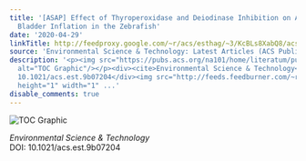 ```yaml
---
title: '[ASAP] Effect of Thyroperoxidase and Deiodinase Inhibition on Anterior Swim
  Bladder Inflation in the Zebrafish'
date: '2020-04-29'
linkTitle: http://feedproxy.google.com/~r/acs/esthag/~3/KcBLs8XabQ8/acs.est.9b07204
source: 'Environmental Science & Technology: Latest Articles (ACS Publications)'
description: '<p><img src="https://pubs.acs.org/na101/home/literatum/publisher/achs/journals/content/esthag/0/esthag.ahead-of-print/acs.est.9b07204/20200429/images/medium/es9b07204_0005.gif"
  alt="TOC Graphic"/></p><div><cite>Environmental Science & Technology</cite></div><div>DOI:
  10.1021/acs.est.9b07204</div><img src="http://feeds.feedburner.com/~r/acs/esthag/~4/KcBLs8XabQ8"
  height="1" width="1" ...'
disable_comments: true
---
```

<p><img src="https://pubs.acs.org/na101/home/literatum/publisher/achs/journals/content/esthag/0/esthag.ahead-of-print/acs.est.9b07204/20200429/images/medium/es9b07204_0005.gif" alt="TOC Graphic"/></p><div><cite>Environmental Science & Technology</cite></div><div>DOI: 10.1021/acs.est.9b07204</div><img src="http://feeds.feedburner.com/~r/acs/esthag/~4/KcBLs8XabQ8" height="1" width="1" ...